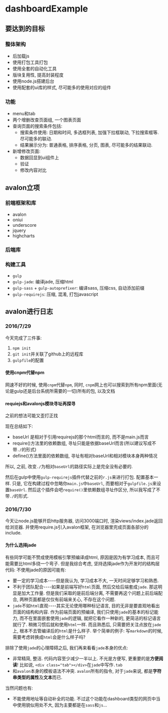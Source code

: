 # dashboardExample

## 要达到的目标

### 整体架构

* 后加载js
* 使用打包工具打包
* 使用全套的自动化工具
* 版块复用性, 提高封装程度
* 使用node.js搭建后台
* 使用配套的ui库的样式, 尽可能多的使用对应的组件

### 功能

* menu和tab
* 两个增删改查页面组, 一个图表页面
* 查询页面的搜索条件包括:
    * 搜索条件使用: 日期和时间, 多选框列表, 加强下拉框联动, 下拉搜索框等. 尽可能多的联动.
    * 结果展示分为: 普通表格, 排序表格, 分页, 图表, 尽可能多的结果联动.
* 新增修改页面:
    * 数据回显到ui组件上
    * 验证
    * 修改内容对比

## avalon立项

### 前端框架和库

* avalon
* oniui
* underscore
* jquery
* highcharts

### 后端库


### 构建工具

* `gulp`
* `gulp-jade`: 编译jade, 压缩html
* `gulp-sass` + `gulp-autoprefixer`: 编译sass, 压缩css, 自动添加前缀
* `gulp-requirejs`: 压缩, 混淆, 打包javascript

## avalon进行日志

### 2016/7/29

今天完成了三件事:
1. `npm init`
2. `git init`并关联了github上的远程库
3. `gulpfile`的配置

#### 使用cnpm代替npm

网速不好的时候, 使用`cnpm`代替`npm`, 同时, `cnpm`网上也可以搜索到所有npm里面(无论是gulp还是后台系统所需要的一切)所有的包, 以及文档

#### requiejs和avalonjs模块寻址再探寻

之前的想法可能又歪打正找

现在总结如下:

* baseUrl 是相对于引用requirejs的那个html而言的, 而不是main.js而言
* require()方法里的依赖数组, 寻址只能是依据baseUrl而言(所以建议写成不带`./`的形式)
* define()方法里面的依赖数组, 寻址有相对baseUrl和相对模块本身两种情况

所以, 之前, 改变`./`为相对`baseUrl`的路径实际上是完全没有必要的.

然后在gulp中使用`gulp-requirejs`插件代替之前的`r.js`来进行打包. 配置基本一样. 只是, 它在构建过程中忽略你`main.js`中`baseUrl`, 而要相对于`gulpfile.js`来设置`baseUrl`. 然后这个插件会吧`require()`里依赖数组寻址作区分, 所以我写成了不带`./`的形式.

### 2016/7/30

今天让node.js能够开启http服务器,  访问3000端口时, 渲染views/index.jade返回给浏览器.
并使用require.js引入avalon框架, 在浏览器里完成页面各部分的include.

#### 为什么选择jade

有些同学可能不赞成使用模板引擎预编译成html, 原因是因为有学习成本, 而且可能需要比html多绕一个弯子.
但是我综合考虑, 坚持选择jade作为开发时的结构层代码:
不使用jade的原因可能有:

* 要一定的学习成本----但是我认为, 学习成本不大, 一天时间足够学习和熟悉.
* 不利于团队配合----如果是前端写好`html`页面, 然后交给后端套成`jade`. 那这明显是加大工作量. 但是我们采取的是前后端分离, 不需要再这个问题上前后端配合, 两种页面都是仅仅有前端来关心, 不存在这个问题. 
* `jade`不如`html`直观----其实无论使用哪种标记语言, 目的无非是要直观地看出页面的结构和内容. 作为前端页面的预编译, 我们只使用`jade`的基本的标记能力, 而不在里面嵌套使用`jade`的逻辑, 就把它看作一种新的, 更简洁的标记语言就行了. 稍微习惯后就和使用`html`一样. 而且熟悉后, 只需要把关注点放在`jade`上, 根本不去管编译后的`html`是什么样子. 举个简单的例子: 写`markdown`的时候, 需要考虑转换成`html`会是什么样子吗?

排除了使用`jade`的心理障碍之后, 我们再来看看`jade`本身的优点:

* 非常精简, 整洁. 代码内容至少减少一半以上. 不光是方便写, 更重要的是**方便阅读**! 比如说, `<div class="tab"></div>`在`jade`中写作`.tab`
* 和`avalon`本身的模板语法不冲突. `avalon`所有的指令, 对于`jade`来说, 都是**字符串类型的属性**及**文本**而已.

当然问题也有:

* 不能使用地址等自动补全的功能. 不过这个功能在dashboard类型的网页中当中使用貌似用处不大, 因为主要都是在`sass`和`js`...